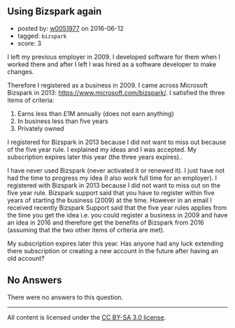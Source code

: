 ## Using Bizspark again

- posted by: [w0051977](https://stackexchange.com/users/901362/w0051977) on 2016-06-12
- tagged: `bizspark`
- score: 3

<p>I left my previous employer in 2009.  I developed software for them when I worked there and after I left I was hired as a software developer to make changes.</p>

<p>Therefore I registered as a business in 2009.  I came across Microsoft Bizspark in 2013: <a href="https://www.microsoft.com/bizspark/" rel="nofollow noreferrer">https://www.microsoft.com/bizspark/</a>.  I satisfied the three items of criteria:</p>

<ol>
<li>Earns less than £1M annually (does not earn anything) </li>
<li>In business less than five years </li>
<li>Privately owned</li>
</ol>

<p>I registered for Bizspark in 2013 because I did not want to miss out because of the five year rule.  I explained my ideas and I was accepted.  My subscription expires later this year (the three years expires)..</p>

<p>I have never used Bizspark (never activated it or renewed it).  I just have not had the time to progress my idea (I also work full time for an employer).  I registered with Bizspark in 2013 because I did not want to miss out on the five year rule.  Bizspark support said that you have to register within five years of starting the business (2009) at the time. However in an email I received recently Bizspark Support said that the five year rules applies from the time you get the idea i.e. you could register a business in 2009 and have an idea in 2016 and therefore get the benefits of Bizspark from 2016 (assuming that the two other items of criteria are met).</p>

<p>My subscription expires later this year.  Has anyone had any luck extending there subscription or creating a new account in the future after having an old account?</p>


## No Answers

There were no answers to this question.


---

All content is licensed under the [CC BY-SA 3.0 license](https://creativecommons.org/licenses/by-sa/3.0/).
